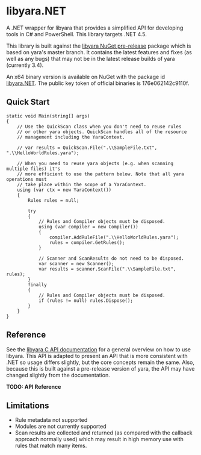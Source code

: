 # libyara.NET
A .NET wrapper for libyara that provides a simplified API for developing tools in C# and PowerShell. This library targets .NET 4.5.

This library is built against the [libyara NuGet pre-release](https://www.nuget.org/packages/libyara_vs2015_prerelease/) package which is based on yara's master branch. It contains the latest features and fixes (as well as any bugs) that may not be in the latest release builds of yara (currently 3.4).

An x64 binary version is available on NuGet with the package id [libyara.NET](https://www.nuget.org/packages/libyara.NET). The public key token of official binaries is 176e062142c9110f.

## Quick Start

	static void Main(string[] args)
	{
	    // Use the QuickScan class when you don't need to reuse rules
	    // or other yara objects. QuickScan handles all of the resource
	    // management including the YaraContext.

	    // var results = QuickScan.File(".\\SampleFile.txt", ".\\HelloWorldRules.yara");

	    // When you need to reuse yara objects (e.g. when scanning multiple files) it's
	    // more efficient to use the pattern below. Note that all yara operations must
	    // take place within the scope of a YaraContext.
	    using (var ctx = new YaraContext())
	    {
	        Rules rules = null;

	        try
	        {
	            // Rules and Compiler objects must be disposed.
	            using (var compiler = new Compiler())
	            {
	                compiler.AddRuleFile(".\\HelloWorldRules.yara");
	                rules = compiler.GetRules();
	            }

	            // Scanner and ScanResults do not need to be disposed.
	            var scanner = new Scanner();
	            var results = scanner.ScanFile(".\\SampleFile.txt", rules);
	        }
	        finally
	        {
	            // Rules and Compiler objects must be disposed.
	            if (rules != null) rules.Dispose();
	        }
	    }
	}


## Reference
See the [libyara C API documentation](http://yara.readthedocs.io/en/v3.4.0/capi.html) for a general overview on how to use libyara. This API is adapted to present an API that is more consistent with .NET so usage differs slightly, but the core concepts remain the same. Also, because this is built against a pre-release version of yara, the API may have changed slightly from the documentation.

**TODO: API Reference**

## Limitations

* Rule metadata not supported
* Modules are not currently supported
* Scan results are collected and returned (as compared with the callback approach normally used) which may result in high memory use with rules that match many items.
